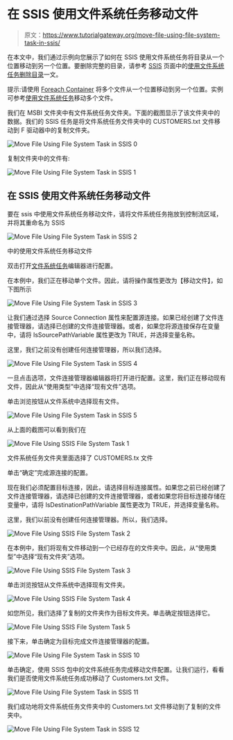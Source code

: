 # 在 SSIS 使用文件系统任务移动文件

> 原文：<https://www.tutorialgateway.org/move-file-using-file-system-task-in-ssis/>

在本文中，我们通过示例向您展示了如何在 SSIS 使用文件系统任务将目录从一个位置移动到另一个位置。要删除完整的目录，请参考 [SSIS](https://www.tutorialgateway.org/ssis/) 页面中的[使用文件系统任务删除目录](https://www.tutorialgateway.org/delete-directory-using-file-system-task-in-ssis/)一文。

提示:请使用 [Foreach Container](https://www.tutorialgateway.org/ssis-foreach-loop-file-enumerator/) 将多个文件从一个位置移动到另一个位置。实例可参考[使用文件系统任务](https://www.tutorialgateway.org/move-multiple-files-using-file-system-task-in-ssis/)移动多个文件。

我们在 MSBI 文件夹中有文件系统任务文件夹。下面的截图显示了该文件夹中的数据。我们的 SSIS 任务是将文件系统任务文件夹中的 CUSTOMERS.txt 文件移动到 F 驱动器中的复制文件夹。

![Move File Using File System Task in SSIS 0](img/fd109ddc7179dbf2fe80ac780ecfd70e.png)

复制文件夹中的文件有:

![Move File Using File System Task in SSIS 1](img/88e9300406a5bfef98c5aa8599e7f12f.png)

## 在 SSIS 使用文件系统任务移动文件

要在 ssis 中使用文件系统任务移动文件，请将文件系统任务拖放到控制流区域，并将其重命名为 SSIS

![Move File Using File System Task in SSIS 2](img/99f4f17e670b89a39da0d18b3a9e2993.png)

中的使用文件系统任务移动文件

双击打开[文件系统任务](https://www.tutorialgateway.org/file-system-task-in-ssis/)编辑器进行配置。

在本例中，我们正在移动单个文件。因此，请将操作属性更改为【移动文件】，如下图所示

![Move File Using File System Task in SSIS 3](img/c16de810e870bdf8ad68e7a79db5ed4c.png)

让我们通过选择 Source Connection 属性来配置源连接。如果已经创建了文件连接管理器，请选择已创建的文件连接管理器。或者，如果您将源连接保存在变量中，请将 IsSourcePathVariable 属性更改为 TRUE，并选择变量名称。

这里，我们之前没有创建任何连接管理器，所以我们选择<new connection..="">。</new>

![Move File Using File System Task in SSIS 4](img/603ebbc19ed34244d58c42070f162e3f.png)

一旦点击<new connection..="">选项，文件连接管理器编辑器将打开进行配置。这里，我们正在移动现有文件，因此从“使用类型”中选择“现有文件”选项。</new>

单击浏览按钮从文件系统中选择现有文件。

![Move File Using File System Task in SSIS 5](img/8c6712e9a93270bbddba57b5f6b716ca.png)

从上面的截图可以看到我们在

![Move File Using SSIS File System Task 1](img/b94395ec97c82e7def500b50fec2b361.png)

文件系统任务文件夹里面选择了 CUSTOMERS.tx 文件

单击“确定”完成源连接的配置。

现在我们必须配置目标连接，因此，请选择目标连接属性。如果您之前已经创建了文件连接管理器，请选择已创建的文件连接管理器，或者如果您将目标连接存储在变量中，请将 IsDestinationPathVariable 属性更改为 TRUE，并选择变量名称。

这里，我们以前没有创建任何连接管理器。所以，我们选择<new connection..="">。</new>

![Move File Using SSIS File System Task 2](img/82c0bb6ac4499a091ebdcf436e5e91bf.png)

在本例中，我们将现有文件移动到一个已经存在的文件夹中。因此，从“使用类型”中选择“现有文件夹”选项。

![Move File Using SSIS File System Task 3](img/03a1eb3363b6cd0d01d3f6eb60b6519e.png)

单击浏览按钮从文件系统中选择现有文件夹。

![Move File Using SSIS File System Task 4](img/3bc6674a7d6170415ac7a869e200e004.png)

如您所见，我们选择了复制的文件夹作为目标文件夹。单击确定按钮选择它。

![Move File Using SSIS File System Task 5](img/25abda451793b36fc83c3b0cde155b74.png)

接下来，单击确定为目标完成文件连接管理器的配置。

![Move File Using File System Task in SSIS 10](img/a5d4179c657c20adee178029d922c8fc.png)

单击确定，使用 SSIS 包中的文件系统任务完成移动文件配置。让我们运行，看看我们是否使用文件系统任务成功移动了 Customers.txt 文件。

![Move File Using File System Task in SSIS 11](img/f033fec6b50dd847d46a1ea08c50395c.png)

我们成功地将文件系统任务文件夹中的 Customers.txt 文件移动到了复制的文件夹中。

![Move File Using File System Task in SSIS 12](img/37a6a5364239e9a1d096f491ce24ff2b.png)
